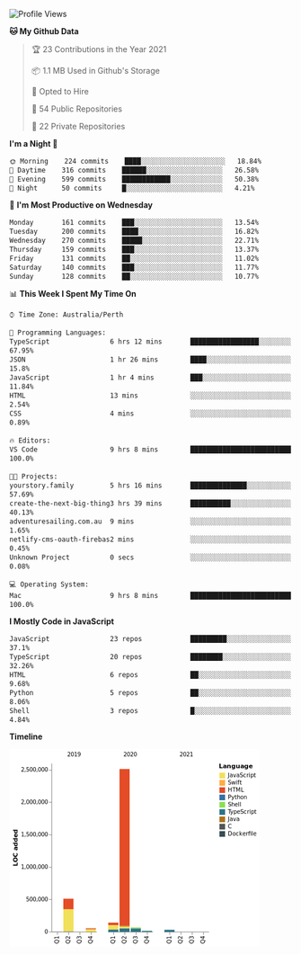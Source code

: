 <!--START_SECTION:waka-->
![Profile Views](http://img.shields.io/badge/Profile%20Views-0-blue)

**🐱 My Github Data** 

> 🏆 23 Contributions in the Year 2021
 > 
> 📦 1.1 MB Used in Github's Storage 
 > 
> 💼 Opted to Hire
 > 
> 📜 54 Public Repositories 
 > 
> 🔑 22 Private Repositories  
 > 
**I'm a Night 🦉** 

```text
🌞 Morning    224 commits    ████░░░░░░░░░░░░░░░░░░░░░   18.84% 
🌆 Daytime    316 commits    ██████░░░░░░░░░░░░░░░░░░░   26.58% 
🌃 Evening    599 commits    ████████████░░░░░░░░░░░░░   50.38% 
🌙 Night      50 commits     █░░░░░░░░░░░░░░░░░░░░░░░░   4.21%

```
📅 **I'm Most Productive on Wednesday** 

```text
Monday       161 commits    ███░░░░░░░░░░░░░░░░░░░░░░   13.54% 
Tuesday      200 commits    ████░░░░░░░░░░░░░░░░░░░░░   16.82% 
Wednesday    270 commits    █████░░░░░░░░░░░░░░░░░░░░   22.71% 
Thursday     159 commits    ███░░░░░░░░░░░░░░░░░░░░░░   13.37% 
Friday       131 commits    ██░░░░░░░░░░░░░░░░░░░░░░░   11.02% 
Saturday     140 commits    ███░░░░░░░░░░░░░░░░░░░░░░   11.77% 
Sunday       128 commits    ██░░░░░░░░░░░░░░░░░░░░░░░   10.77%

```


📊 **This Week I Spent My Time On** 

```text
⌚︎ Time Zone: Australia/Perth

💬 Programming Languages: 
TypeScript               6 hrs 12 mins       █████████████████░░░░░░░░   67.95% 
JSON                     1 hr 26 mins        ████░░░░░░░░░░░░░░░░░░░░░   15.8% 
JavaScript               1 hr 4 mins         ███░░░░░░░░░░░░░░░░░░░░░░   11.84% 
HTML                     13 mins             ░░░░░░░░░░░░░░░░░░░░░░░░░   2.54% 
CSS                      4 mins              ░░░░░░░░░░░░░░░░░░░░░░░░░   0.89%

🔥 Editors: 
VS Code                  9 hrs 8 mins        █████████████████████████   100.0%

🐱‍💻 Projects: 
yourstory.family         5 hrs 16 mins       ██████████████░░░░░░░░░░░   57.69% 
create-the-next-big-thing3 hrs 39 mins       ██████████░░░░░░░░░░░░░░░   40.13% 
adventuresailing.com.au  9 mins              ░░░░░░░░░░░░░░░░░░░░░░░░░   1.65% 
netlify-cms-oauth-firebas2 mins              ░░░░░░░░░░░░░░░░░░░░░░░░░   0.45% 
Unknown Project          0 secs              ░░░░░░░░░░░░░░░░░░░░░░░░░   0.08%

💻 Operating System: 
Mac                      9 hrs 8 mins        █████████████████████████   100.0%

```

**I Mostly Code in JavaScript** 

```text
JavaScript               23 repos            █████████░░░░░░░░░░░░░░░░   37.1% 
TypeScript               20 repos            ████████░░░░░░░░░░░░░░░░░   32.26% 
HTML                     6 repos             ██░░░░░░░░░░░░░░░░░░░░░░░   9.68% 
Python                   5 repos             ██░░░░░░░░░░░░░░░░░░░░░░░   8.06% 
Shell                    3 repos             █░░░░░░░░░░░░░░░░░░░░░░░░   4.84%

```


**Timeline**

![Chart not found](https://raw.githubusercontent.com/NWylynko/NWylynko/master/charts/bar_graph.png) 


<!--END_SECTION:waka-->
